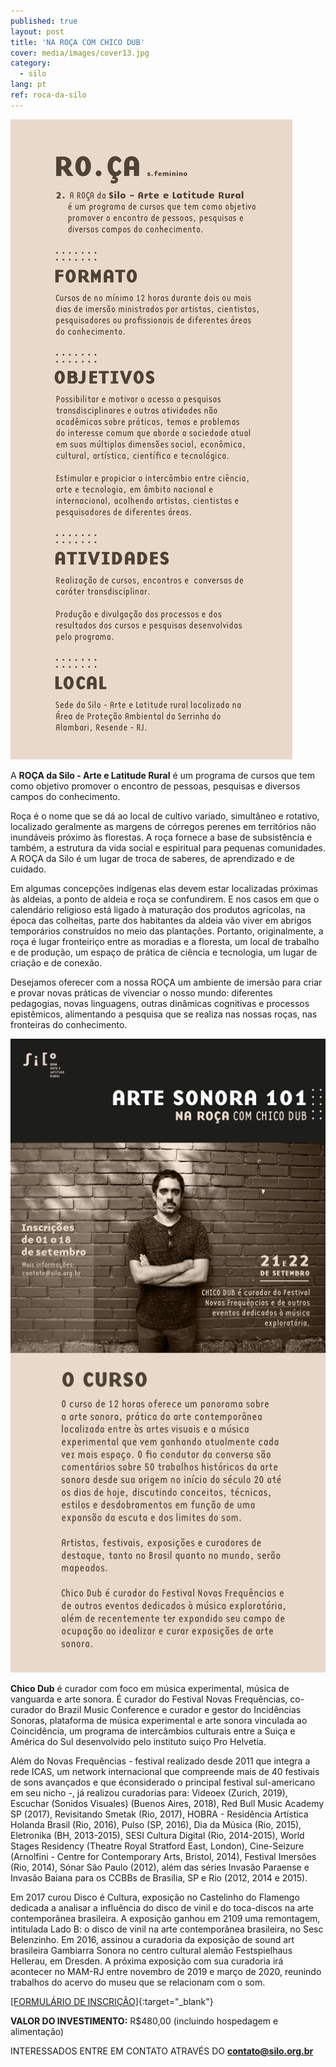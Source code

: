 ```yaml
---
published: true
layout: post
title: 'NA ROÇA COM CHICO DUB'
cover: media/images/cover13.jpg
category:
  - silo
lang: pt
ref: roca-da-silo
---
```

![](/media/images/roca01.png)


A **ROÇA da Silo - Arte e Latitude Rural** é um programa de cursos que tem como objetivo promover o encontro de pessoas, pesquisas e diversos campos do conhecimento. 
  
Roça é o nome que se dá ao local de cultivo variado, simultâneo e rotativo, localizado geralmente as margens de córregos perenes em territórios não inundáveis próximo às florestas. A roça fornece a base de subsistência e também, a estrutura da vida social e espiritual para pequenas comunidades. A ROÇA da Silo é um lugar de troca de saberes, de aprendizado e de cuidado.
  
Em algumas concepções indígenas elas devem estar localizadas próximas às aldeias, a ponto de aldeia e roça se confundirem. E nos casos em que o calendário religioso está ligado à maturação dos produtos agrícolas, na época das colheitas, parte dos habitantes da aldeia vão viver em abrigos temporários construídos no meio das plantações. Portanto, originalmente, a roça é lugar fronteiriço entre as moradias e a floresta, um local de trabalho e de produção, um espaço de prática de ciência e tecnologia, um lugar de criação e de conexão. 
  
Desejamos oferecer com a nossa ROÇA um ambiente de imersão para criar e provar novas práticas de vivenciar o nosso mundo: diferentes pedagogias, novas linguagens, outras dinâmicas cognitivas e processos epistêmicos, alimentando a pesquisa que se realiza nas nossas roças, nas fronteiras do conhecimento.


![](/media/images/roca02.jpeg)

**Chico Dub** é curador com foco em música experimental, música de vanguarda e arte sonora. É curador do Festival Novas Frequências, co-curador do Brazil Music Conference e curador e gestor do Incidências Sonoras, plataforma de música experimental e arte sonora vinculada ao Coincidência, um programa de intercâmbios culturais entre a Suiça e América do Sul desenvolvido pelo instituto suiço Pro Helvetia.

Além do Novas Frequências - festival realizado desde 2011 que integra a rede ICAS, um network internacional que compreende mais de 40 festivais de sons avançados e que éconsiderado o principal festival sul-americano em seu nicho -, já realizou curadorias para: Videoex (Zurich, 2019), Escuchar (Sonidos Visuales) (Buenos Aires, 2018), Red Bull Music Academy SP (2017), Revisitando Smetak (Rio, 2017), HOBRA - Residência Artística Holanda
Brasil (Rio, 2016), Pulso (SP, 2016), Dia da Música (Rio, 2015), Eletronika (BH, 2013-2015), SESI Cultura Digital (Rio, 2014-2015), World Stages Residency (Theatre Royal Stratford East, London), Cine-Seizure (Arnolfini - Centre for Contemporary Arts, Bristol, 2014), Festival Imersões (Rio, 2014), Sónar São Paulo (2012), além das séries Invasão Paraense e Invasão Baiana para os CCBBs de Brasília, SP e Rio (2012, 2014 e 2015).

Em 2017 curou Disco é Cultura, exposição no Castelinho do Flamengo dedicada a analisar a influência do disco de vinil e do toca-discos na arte contemporânea brasileira. A exposição ganhou em 2109 uma remontagem, intitulada Lado B: o disco de vinil na arte contemporânea brasileira, no Sesc Belenzinho. Em 2016, assinou a curadoria da exposição de sound art brasileira Gambiarra Sonora no centro cultural alemão Festspielhaus Hellerau, em Dresden. A próxima exposição com sua curadoria irá acontecer no MAM-RJ entre novembro de 2019 e março de 2020, reunindo trabalhos do acervo do museu que se relacionam com o som.

[[FORMULÁRIO DE INSCRIÇÃO]](https://docs.google.com/forms/d/e/1FAIpQLSeeNesiRTUJDAEz8nr8HvNvMUmuroHeKfbYjqckMDPCU_3AEA/viewform){:target="_blank"}
  
**VALOR DO INVESTIMENTO:** R$480,00 (incluindo hospedagem e alimentação)
  
INTERESSADOS ENTRE EM CONTATO ATRAVÉS DO **contato@silo.org.br**
